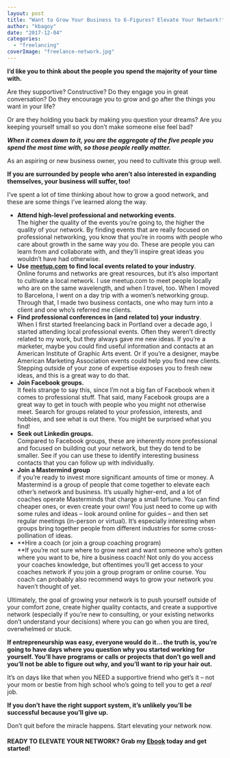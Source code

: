 ```yaml
---
layout: post
title: "Want to Grow Your Business to 6-Figures? Elevate Your Network!"
author: "kbagoy"
date: "2017-12-04"
categories: 
  - "freelancing"
coverImage: "freelance-network.jpg"
---
```


**I’d like you to think about the people you spend the majority of your time with.**

Are they supportive? Constructive? Do they engage you in great conversation? Do they encourage you to grow and go after the things you want in your life?

Or are they holding you back by making you question your dreams? Are you keeping yourself small so you don’t make someone else feel bad?

_**When it comes down to it, you are the aggregate of the five people you spend the most time with, so those people really** **matter.**_

As an aspiring or new business owner, you need to cultivate this group well.

**If you are surrounded by people who aren’t also interested in expanding themselves, your business will suffer, too!**

I’ve spent a lot of time thinking about how to grow a good network, and these are some things I’ve learned along the way.

- **Attend high-level professional and networking events**.  
    The higher the quality of the events you’re going to, the higher the quality of your network. By finding events that are really focused on professional networking, you know that you’re in rooms with people who care about growth in the same way you do. These are people you can learn from and collaborate with, and they’ll inspire great ideas you wouldn’t have had otherwise.
- **Use** [**meetup.com**](http://meetup.com/) **to find local events related to your industry**.  
    Online forums and networks are great resources, but it’s also important to cultivate a local network. I use meetup.com to meet people locally who are on the same wavelength, and when I travel, too. When I moved to Barcelona, I went on a day trip with a women’s networking group. Through that, I made two business contacts, one who may turn into a client and one who’s referred me clients.
- **Find professional conferences in (and related to) your industry**.  
    When I first started freelancing back in Portland over a decade ago, I started attending local professional events. Often they weren’t directly related to my work, but they always gave me new ideas. If you’re a marketer, maybe you could find useful information and contacts at an American Institute of Graphic Arts event. Or if you’re a designer, maybe American Marketing Association events could help you find new clients. Stepping outside of your zone of expertise exposes you to fresh new ideas, and this is a great way to do that.
- **Join Facebook groups.**  
    It feels strange to say this, since I’m not a big fan of Facebook when it comes to professional stuff. That said, many Facebook groups are a great way to get in touch with people who you might not otherwise meet. Search for groups related to your profession, interests, and hobbies, and see what is out there. You might be surprised what you find!
- **Seek out Linkedin groups.**  
    Compared to Facebook groups, these are inherently more professional and focused on building out your network, but they do tend to be smaller. See if you can use these to identify interesting business contacts that you can follow up with individually.
- **Join a Mastermind group**  
    if you’re ready to invest more significant amounts of time or money. A Mastermind is a group of people that come together to elevate each other’s network and business. It’s usually higher-end, and a lot of coaches operate Masterminds that charge a small fortune. You can find cheaper ones, or even create your own! You just need to come up with some rules and ideas – look around online for guides – and then set regular meetings (in-person or virtual). It’s especially interesting when groups bring together people from different industries for some cross-pollination of ideas.
- **Hire a coach (or join a group coaching program)  
    **If you’re not sure where to grow next and want someone who’s gotten where you want to be, hire a business coach! Not only do you access your coaches knowledge, but oftentimes you’ll get access to your coaches network if you join a group program or online course. You coach can probably also recommend ways to grow your network you haven’t thought of yet.

Ultimately, the goal of growing your network is to push yourself outside of your comfort zone, create higher quality contacts, and create a supportive network (especially if you’re new to consulting, or your existing networks don’t understand your decisions) where you can go when you are tired, overwhelmed or stuck.

**If entrepreneurship was easy, everyone would do it… the truth is, you’re going to have days where you question why you started working for yourself. You’ll have programs or calls or projects that don’t go well and you’ll not be able to figure out why, and you’ll want to rip your hair out.**

It’s on days like that when you NEED a supportive friend who get’s it – not your mom or bestie from high school who’s going to tell you to get a _real_ job.

**If you don’t have the right support system, it’s unlikely you’ll be successful because you’ll give up.**

Don’t quit before the miracle happens. Start elevating your network now.

#### READY TO ELEVATE YOUR NETWORK? Grab my [Ebook](https://go.katebagoy.com/ebook) today and get started!
